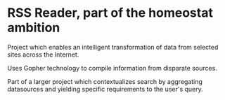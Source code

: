 # RSS Reader, part of the homeostat ambition
Project which enables an intelligent transformation of data from selected sites across the Internet.

Uses Gopher technology to compile information from disparate sources.

Part of a larger project which contextualizes search by aggregating datasources and yielding specific requirements to the user's query.

